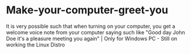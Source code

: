# Make-your-computer-greet-you
It is very possible such that when turning on your computer, you get a welcome voice note from your computer saying such like "Good day John Doe it's a pleasure meeting you again" | Only for Windows PC - Still on working the Linux Distro
